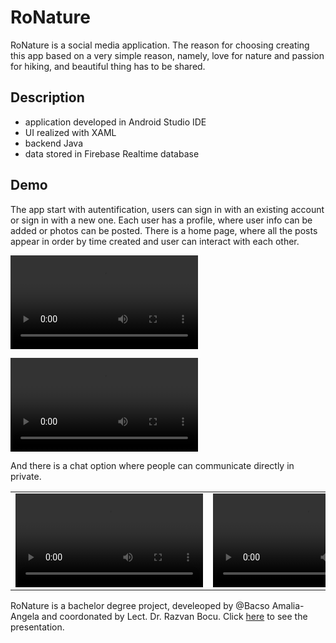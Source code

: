# RoNature

RoNature is a social media application. The reason for choosing creating this app based on a very simple reason, namely, love for nature and passion for hiking, and beautiful thing has to be shared.

## Description

- application developed in Android Studio IDE
- UI realized with XAML
- backend Java
- data stored in Firebase Realtime database

## Demo

The app start with autentification, users can sign in with an existing account or sign in with a new one.
Each user has a profile, where user info can be added or photos can be posted. 
There is a home page, where all the posts appear in order by time created  and user can interact with each other.

<video src="https://github.com/amalia-angela/RoNature/blob/master/Demo%20videos/sigin.mp4" type="video/mp4"/> <video src="https://github.com/amalia-angela/RoNature/blob/master/Demo%20videos/profil.mp4" type="video/mp4"/>

<video controls>
  <source src="https://github.com/amalia-angela/RoNature/blob/master/Demo%20videos/sigin.mp4" type="video/mp4">
</video>

And there is a chat option where people can communicate directly in private.


<table>
  <tr>
    <td>
      <video  src="Demo videos/petal_20220629_222402.mp4" type="video/mp4">
      </video>
    </td>
    <td>
      <video autoplay>
        <source src="Demo videos/petal_20220629_222507.mp4" type="video/mp4">
      </video>
    </td>
    
  </tr>
</table>



RoNature is a bachelor degree project, develeoped by @Bacso Amalia- Angela and coordonated by Lect. Dr. Razvan Bocu. Click [here](https://www.canva.com/design/DAFFAupbeN0/wcBxQ8HVll3u890A4sd7yg/edit#) to see the presentation.
